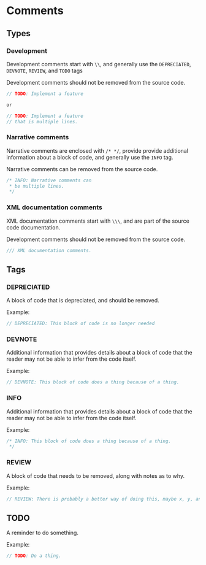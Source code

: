 # Comments

## Types

### Development

Development comments start with `\\`, and generally use the `DEPRECIATED`, `DEVNOTE`, `REVIEW`, and `TODO` tags

Development comments should not be removed from the source code.

```csharp
// TODO: Implement a feature

or

// TODO: Implement a feature
// that is multiple lines.

```

### Narrative comments

Narrative comments are enclosed with `/* */`, provide provide additional information about a block of code, and generally use the `INFO` tag.

Narrative comments can be removed from the source code.

```csharp
/* INFO: Narrative comments can
 * be multiple lines.
 */
```

### XML documentation comments

XML documentation comments start with `\\\`, and are part of the source code documentation.

Development comments should not be removed from the source code.

```csharp
/// XML documentation comments.
```

## Tags

### DEPRECIATED

A block of code that is depreciated, and should be removed.

Example:

```csharp
// DEPRECIATED: This block of code is no longer needed
```

### DEVNOTE

Additional information that provides details about a block of code that the reader may not be able to infer from the code itself.

Example:

```csharp
// DEVNOTE: This block of code does a thing because of a thing.
```

### INFO

Additional information that provides details about a block of code that the reader may not be able to infer from the code itself.

Example:

```csharp
/* INFO: This block of code does a thing because of a thing.
 */
```

### REVIEW

A block of code that needs to be removed, along with notes as to why.

Example:

```csharp
// REVIEW: There is probably a better way of doing this, maybe x, y, and z.
```

## TODO

A reminder to do something.

Example:

```csharp
// TODO: Do a thing.
```
